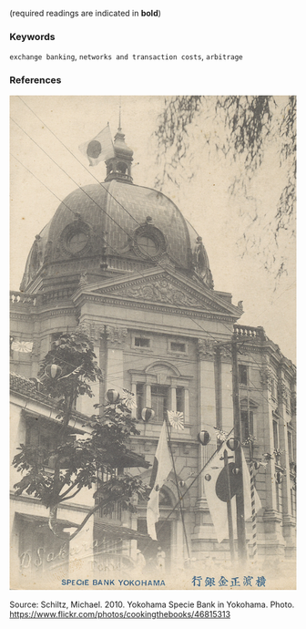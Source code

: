 (required readings are indicated in **bold**)

### Keywords
`exchange banking`, `networks and transaction costs`, `arbitrage`

### References

![Yokohama Specie Bank Headquareters in Yokohama 横濱正金銀行　横浜本店](/img4681531381_a3b443181d_b.jpg)

Source: Schiltz, Michael. 2010. Yokohama Specie Bank in Yokohama. Photo. https://www.flickr.com/photos/cookingthebooks/46815313
